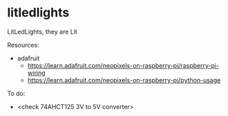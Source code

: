 # litledlights
LitLedLights, they are Lit


Resources:

- adafruit
    - <https://learn.adafruit.com/neopixels-on-raspberry-pi/raspberry-pi-wiring>
    - <https://learn.adafruit.com/neopixels-on-raspberry-pi/python-usage>
 
 
To do:

- <check 74AHCT125  3V to 5V converter>
